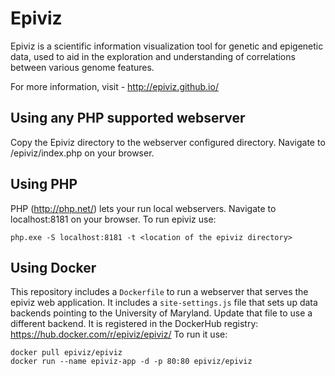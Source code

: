 Epiviz
======

Epiviz is a scientific information visualization tool for genetic and epigenetic data, used to aid in the exploration and understanding of correlations between various genome features.

For more information, visit - http://epiviz.github.io/

Using any PHP supported webserver
---------------------------------
Copy the Epiviz directory to the webserver configured directory. Navigate to <webserver-ip>/epiviz/index.php on your browser.

Using PHP
---------
PHP (http://php.net/) lets your run local webservers. Navigate to localhost:8181 on your browser.
To run epiviz use:
```
php.exe -S localhost:8181 -t <location of the epiviz directory>
```

Using Docker
-------------------

This repository includes a `Dockerfile` to run a webserver that serves
the epiviz web application. It includes a `site-settings.js` file that
sets up data backends pointing to the University of Maryland. Update
that file to use a different backend. It is registered in the DockerHub
registry: https://hub.docker.com/r/epiviz/epiviz/
To run it use:

```shell
docker pull epiviz/epiviz
docker run --name epiviz-app -d -p 80:80 epiviz/epiviz
```
